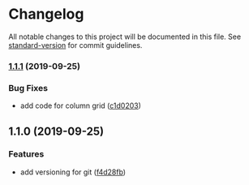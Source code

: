 # Changelog

All notable changes to this project will be documented in this file. See [standard-version](https://github.com/conventional-changelog/standard-version) for commit guidelines.

### [1.1.1](https://github.com/Mostafasaffari/React-ssr-sample/compare/v1.1.0...v1.1.1) (2019-09-25)


### Bug Fixes

* add code for column grid ([c1d0203](https://github.com/Mostafasaffari/React-ssr-sample/commit/c1d0203))

## 1.1.0 (2019-09-25)


### Features

* add versioning for git ([f4d28fb](https://github.com/Mostafasaffari/React-ssr-sample/commit/f4d28fb))
